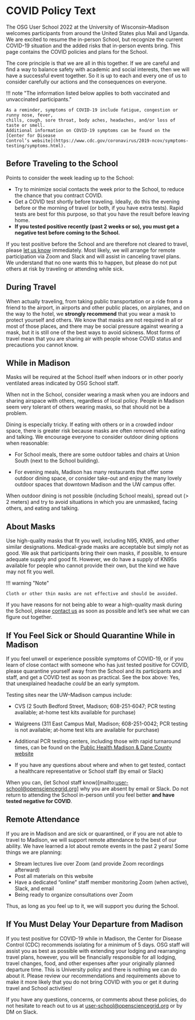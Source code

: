 # COVID Policy Text

The OSG User School 2022 at the University of Wisconsin–Madison welcomes participants
from around the United States plus Mali and Uganda. We are excited to resume the 
in-person School, but recognize the current COVID-19 situation and the added risks
that in-person events bring. This page contains the COVID policies and plans for 
the School.

The core principle is that we are all in this together. If we are careful and find 
a way to balance safety with academic and social interests, then we will have a 
successful event together. So it is up to each and every one of us to consider 
carefully our actions and the consequences on everyone.

!!! note "The information listed below applies to both vaccinated and unvaccinated participants."

    As a reminder, symptoms of COVID-19 include fatigue, congestion or runny nose, fever,
    chills, cough, sore throat, body aches, headaches, and/or loss of taste or smell. 
    Additional information on COVID-19 symptoms can be found on the [Center for Disease
    Control’s website](https://www.cdc.gov/coronavirus/2019-ncov/symptoms-testing/symptoms.html).
 
## Before Traveling to the School

Points to consider the week leading up to the School:

- Try to minimize social contacts the week prior to the School, to reduce the chance that you contract COVID.
- Get a COVID test shortly before traveling. Ideally, do this the evening before or the morning of travel (or both, if you have extra tests). Rapid tests are best for this purpose, so that you have t​​he result before leaving home.
- **If you tested positive recently (past 2 weeks or so), you must get a negative test before coming to the School.**

If you test positive before the School and are therefore not cleared to travel, 
please [let us know](mailto:user-school@opensciencegrid.org) immediately. 
Most likely, we will arrange for remote participation via Zoom and Slack 
and will assist in canceling travel plans. We understand that no one wants 
this to happen, but please do not put others at risk by traveling or 
attending while sick.

## During Travel

When actually traveling, from taking public transportation or a ride from a friend
to the airport, in airports and other public places, on airplanes, and on the 
way to the hotel, we **strongly recommend** that you wear a mask to protect 
yourself and others. We know that masks are not required in all or most of those
places, and there may be social pressure against wearing a mask, but it is still
one of the best ways to avoid sickness. Most forms of travel mean that you are 
sharing air with people whose COVID status and precautions you cannot know.

## While in Madison

Masks will be required at the School itself when indoors or in other poorly 
ventilated areas indicated by OSG School staff.

When not in the School, consider wearing a mask when you are indoors and sharing
airspace with others, regardless of local policy. People in Madison seem very
tolerant of others wearing masks, so that should not be a problem.

Dining is especially tricky. If eating with others or in a crowded indoor space,
there is greater risk because masks are often removed while eating and talking.
We encourage everyone to consider outdoor dining options when reasonable:

- For School meals, there are some outdoor tables and chairs at Union South (next to the School building).

- For evening meals, Madison has many restaurants that offer some outdoor dining space, or consider take-out and enjoy the many lovely outdoor spaces that downtown Madison and the UW campus offer.

When outdoor dining is not possible (including School meals), spread out
(> 2 meters) and try to avoid situations in which you are unmasked, facing others,
and eating and talking.

## About Masks

Use high-quality masks that fit you well, including N95, KN95, and other 
similar designations. Medical-grade masks are acceptable but simply not 
as good. We ask that participants bring their own masks, if possible, 
to ensure adequate supply and good fit. However, we do have a supply of 
KN95s available for people who cannot provide their own, but the kind 
we have may not fit you well.

!!! warning "Note"

    Cloth or other thin masks are not effective and should be avoided.

If you have reasons for not being able to wear a high-quality mask during the 
School, please [contact us](mailto:user-school@opensciencegrid.org) as soon as 
possible and let’s see what we can figure out together.

## If You Feel Sick or Should Quarantine While in Madison

If you feel unwell or experience possible symptoms of COVID-19, or if you learn
of close contact with someone who has just tested positive for COVID, please
quarantine yourself away from the School and its participants and staff, and
get a COVID test as soon as practical. See the box above: Yes, that unexplained
headache _could_ be an early symptom.

Testing sites near the UW–Madison campus include:

- CVS (2 South Bedford Street, Madison; 608-251-6047; PCR testing available; at-home test kits available for purchase)

- Walgreens (311 East Campus Mall, Madison; 608-251-0042; PCR testing is not available; at-home test kits are available for purchase)

- Additional PCR testing centers, including those with rapid turnaround times, can be found on the [Public Health Madison & Dane County website](https://publichealthmdc.com/coronavirus/testing/testing-sites#madison)

- If you have any questions about where and when to get tested, contact a healthcare representative or School staff (by email or Slack)

When you can, (let School staff know)[mailto:user-school@opensciencegrid.org] why 
you are absent by email or Slack. Do not return to attending the School in-person 
until you feel better **and have tested negative for COVID**.

## Remote Attendance

If you are in Madison and are sick or quarantined, or if you are not able to travel to Madison, we will support remote attendance to the best of our ability. We have learned a lot about remote events in the past 2 years! Some things we are planning:

- Stream lectures live over Zoom (and provide Zoom recordings afterward)
- Post all materials on this website
- Have a dedicated “online” staff member monitoring Zoom (when active), Slack, and email
- Being ready to organize consultations over Zoom

Thus, as long as you feel up to it, we will support you during the School.

## If You Must Delay Your Departure from Madison

If you test positive for COVID-19 while in Madison, the Center for Disease Control 
(CDC) recommends isolating for a minimum of 5 days. OSG staff will assist you as 
best as possible with extending your lodging and rearranging travel plans, 
however, you will be financially responsible for all lodging, travel changes, 
food, and other expenses after your originally planned departure time. This is 
University policy and there is nothing we can do about it. Please review our 
recommendations and requirements above to make it more likely that you do not 
bring COVID with you or get it during travel and School activities!
 
If you have any questions, concerns, or comments about these policies, do not 
hesitate to reach out to us at <user-school@opensciencegrid.org> or by DM on Slack.
